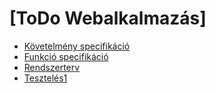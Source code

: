 # [ToDo Webalkalmazás]

- [Követelmény specifikáció](DOCS/kovetelmenyspec.md)
- [Funkció specifikáció](DOCS/funkciospec.md) 
- [Rendszerterv](DOCS/rendterv.md)
- [Tesztelés1](DOCS/jegyzokonyv_Papp_Bence.md)


